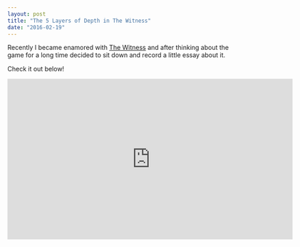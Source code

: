 ```yaml
---
layout: post
title: "The 5 Layers of Depth in The Witness"
date: "2016-02-19"
---
```


Recently I became enamored with [The Witness](https://en.wikipedia.org/wiki/The_Witness_(2016_video_game))
and after thinking about the game for a long time decided to sit down and record a little essay
about it.

Check it out below!

<iframe width="640" height="360" src="https://www.youtube.com/embed/h_HuWDbWsnU" frameborder="0" allowfullscreen></iframe>
